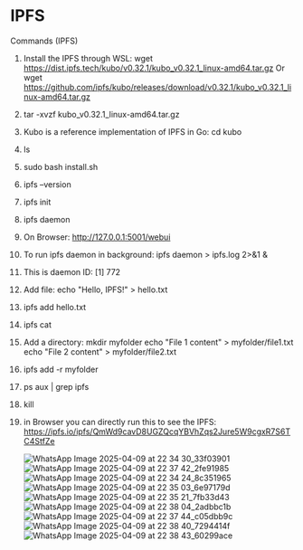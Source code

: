 # IPFS
Commands (IPFS)
1.	Install the IPFS through WSL: wget https://dist.ipfs.tech/kubo/v0.32.1/kubo_v0.32.1_linux-amd64.tar.gz 
Or 
wget https://github.com/ipfs/kubo/releases/download/v0.32.1/kubo_v0.32.1_linux-amd64.tar.gz
2.	tar -xvzf kubo_v0.32.1_linux-amd64.tar.gz
3.	Kubo is a reference implementation of IPFS in Go: cd kubo 
4.	ls
5.	sudo bash install.sh
6.	ipfs –version
7.	ipfs init
8.	ipfs daemon
9.	On Browser: http://127.0.0.1:5001/webui
10.	To run ipfs daemon in background: ipfs daemon > ipfs.log 2>&1 &
11.	This is daemon ID: [1] 772
12.	Add file: echo "Hello, IPFS!" > hello.txt
13.	ipfs add hello.txt
14.	ipfs cat <CID>
15.	Add a directory: 
mkdir myfolder
echo "File 1 content" > myfolder/file1.txt
echo "File 2 content" > myfolder/file2.txt
16.	ipfs add -r myfolder
17.	ps aux | grep ipfs
18.	kill <PID>
19.	in Browser you can directly run this to see the IPFS: https://ipfs.io/ipfs/QmWd9cavD8UGZQcqYBVhZqs2Jure5W9cgxR7S6TC4StfZe

    ![WhatsApp Image 2025-04-09 at 22 34 30_33f03901](https://github.com/user-attachments/assets/9ef52b9d-b75f-4eef-9b0e-4e886e64cf26)
![WhatsApp Image 2025-04-09 at 22 37 42_2fe91985](https://github.com/user-attachments/assets/1f1f1157-18e9-49bd-ad64-a521f22a85b4)
![WhatsApp Image 2025-04-09 at 22 34 24_8c351965](https://github.com/user-attachments/assets/af9ef5c3-7a08-4d3c-9082-dea2c790dd93)
![WhatsApp Image 2025-04-09 at 22 35 03_6e97179d](https://github.com/user-attachments/assets/020d71e8-801b-4da0-b05c-d5834f6272d8)
![WhatsApp Image 2025-04-09 at 22 35 21_7fb33d43](https://github.com/user-attachments/assets/68e038c0-5f95-4428-9a4d-c3cdab4ab5dd)
![WhatsApp Image 2025-04-09 at 22 38 04_2adbbc1b](https://github.com/user-attachments/assets/583aaa18-2e6e-4773-88b5-f00e7020a5e3)
![WhatsApp Image 2025-04-09 at 22 37 44_c05dbb9c](https://github.com/user-attachments/assets/d6ece3ae-ea46-4820-b443-af0adfc211f5)
![WhatsApp Image 2025-04-09 at 22 38 40_7294414f](https://github.com/user-attachments/assets/64be043c-8b3f-4d9c-85b0-c303f3777e45)
![WhatsApp Image 2025-04-09 at 22 38 43_60299ace](https://github.com/user-attachments/assets/14480839-d98e-4ee5-bafe-e1c5d69725b9)
